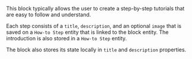 This block typically allows the user to create a step-by-step tutorials that are easy to follow and understand.

Each step consists of a `title`, `description`, and an optional `image` that is saved on a `How-to Step` entity that is linked to the block entity. The introduction is also stored in a `How-to Step` entity.

The block also stores its state locally in `title` and `description` properties.

